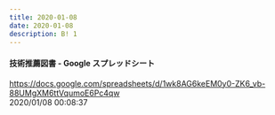 ```yaml
---
title: 2020-01-08
date: 2020-01-08
description: B! 1
---
```


#### 技術推薦図書 - Google スプレッドシート
https://docs.google.com/spreadsheets/d/1wk8AG6keEM0y0-ZK6_vb-88UMgXM6ttVqumoE6Pc4qw<br>
2020/01/08 00:08:37<br>


